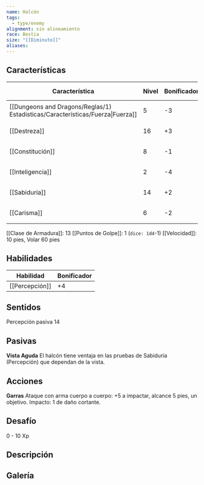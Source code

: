 ```yaml
---
name: Halcón
tags:
  - type/enemy
alignment: sin alineamiento
race: Bestia
size: "[[Diminuto]]"
aliases:
---
```


## Características

| Característica                                                                 | Nivel | Bonificador | Lanzar dado      |
| ------------------------------------------------------------------------------ | ----- | ----------- | ---------------- |
| [[Dungeons and Dragons/Reglas/1) Estadisticas/Características/Fuerza\|Fuerza]] | 5     | -3          | `dice: 1d20 + 0` |
| [[Destreza]]                                                                   | 16    | +3          | `dice: 1d20 + 0` |
| [[Constitución]]                                                               | 8     | -1          | `dice: 1d20 + 0` |
| [[Inteligencia]]                                                               | 2     | -4          | `dice: 1d20 + 0` |
| [[Sabiduría]]                                                                  | 14    | +2          | `dice: 1d20 + 0` |
| [[Carisma]]                                                                    | 6     | -2          | `dice: 1d20 + 0` |

[[Clase de Armadura]]: 13
[[Puntos de Golpe]]: 1 (`dice: 1d4`-1)
[[Velocidad]]: 10 pies, Volar 60 pies

## Habilidades

| Habilidad      | Bonificador |
| -------------- | ----------- |
| [[Percepción]] | +4          |

## Sentidos

Percepción pasiva 14

## Pasivas

**Vista Aguda**
El halcón tiene ventaja en las pruebas de Sabiduría (Percepción) que dependan de la vista.

## Acciones

**Garras**
Ataque con arma cuerpo a cuerpo: +5 a impactar, alcance 5 pies, un objetivo. 
Impacto: 1 de daño cortante.

## Desafío

0 - 10 Xp

## Descripción


## Galería


